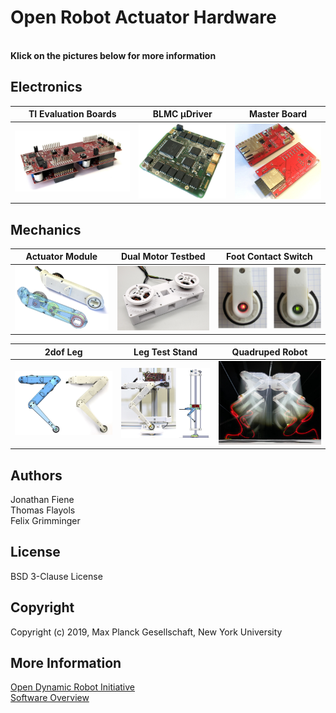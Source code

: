 # Open Robot Actuator Hardware

<br>**Klick on the pictures below for more information**
## Electronics
| TI Evaluation Boards  | BLMC µDriver | Master Board |
| ---------------  | ------------- |------------- |
| <a href="/electronics/ti_electronics/README.md"><img src="electronics/ti_electronics/images/ti_eval_board_1.jpg" width="350"></a>| <a href="electronics/micro_driver_electronics/README.md"><img src="electronics/micro_driver_electronics/images/microdriver_board_v2.jpg" width="270"></a>  | <a href="https://github.com/open-dynamic-robot-initiative/master-board"><img src="electronics/images/master_board_1.jpg" width="270"></a>  |

## Mechanics
| Actuator Module  | Dual Motor Testbed | Foot Contact Switch |
| ---------------  | ------------- |------------- |
| <a href="mechanics/actuator_module_v1/README.md"><img src="mechanics/actuator_module_v1/images/actuator_module_1.png" width="300"></a>| <a href="mechanics/dual_motor_testbed_v1/README.md"><img src="mechanics/dual_motor_testbed_v1/images/dual_motor_testbed_1.jpg" width="300"></a>  | <a href="mechanics/foot_contact_switch_v1/README.md"><img src="mechanics/foot_contact_switch_v1/images/foot_sensor.jpg" width="350"></a>  |

| 2dof Leg  | Leg Test Stand | Quadruped Robot |
| ------------- | ------------- |------------- |
| <a href="mechanics/leg_2dof_v1/README.md"><img src="mechanics/leg_2dof_v1/images/leg_2dof_1.png" width="350"></a>| <a href="mechanics/leg_test_stand_v1/README.md"><img src="mechanics/leg_test_stand_v1/images/leg_test_stand_1.png" width="300"></a>  | <a href="mechanics/quadruped_robot_8dof_v1/README.md"><img src="mechanics/quadruped_robot_8dof_v1/images/quadruped_8dof_jump_1.jpg" width="300"></a>  |

Authors
--------
Jonathan Fiene  
Thomas Flayols  
Felix Grimminger  

License
-------
BSD 3-Clause License

Copyright
-----------
Copyright (c) 2019, Max Planck Gesellschaft, New York University

More Information
----------------
[Open Dynamic Robot Initiative](https://open-dynamic-robot-initiative.github.io)  
[Software Overview](https://github.com/open-dynamic-robot-initiative/open-dynamic-robot-initiative.github.io/wiki/Open-Dynamic-Robot-Initiative-Documentation)
